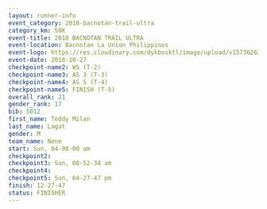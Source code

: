 ```yaml
---
layout: runner-info 
event_category: 2018-bacnotan-trail-ultra 
category_km: 50K 
event-title: 2018 BACNOTAN TRAIL ULTRA 
event-location: Bacnotan La Union Philippines 
event-logo: https://res.cloudinary.com/dykbosktl/image/upload/v1573626331/Logo/lOGO_sclsdl.png 
event-date: 2018-10-27 
checkpoint-name2: WS (T-2) 
checkpoint-name3: AS 3 (T-3) 
checkpoint-name4: AS 5 (T-4) 
checkpoint-name5: FINISH (T-5) 
overall_rank: 21
gender_rank: 17
bib: 5012
first_name: Teddy Milan
last_name: Lagat
gender: M
team_name: None
start: Sun, 04-00-00 am
checkpoint2: 
checkpoint3: Sun, 08-52-34 am
checkpoint4: 
checkpoint5: Sun, 04-27-47 pm
finish: 12-27-47
status: FINISHER
---
```

